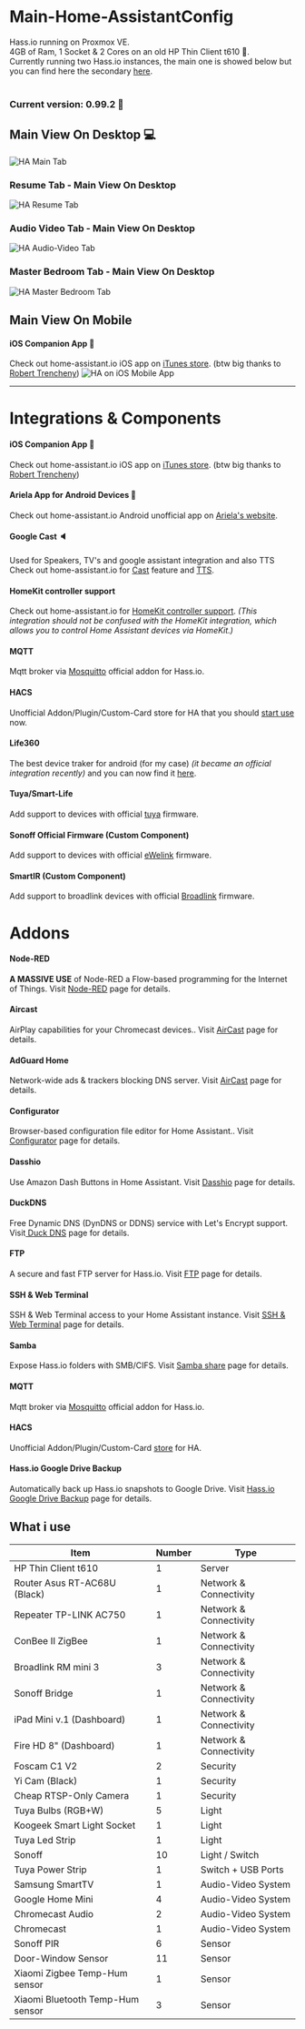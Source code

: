 # Main-Home-AssistantConfig

Hass.io running on Proxmox VE. </br>
4GB of Ram, 1 Socket & 2 Cores on an old HP Thin Client t610 📠. </br>
Currently running two Hass.io instances, the main one is showed below but you can find here the secondary <a href="https://github.com/niccolobusato/Dashboard-Home-AssistantConfig">here</a>.
</br> </br>

### Current version: 0.99.2 🥳


## Main View On Desktop 💻
![HA Main Tab](https://niccolobusato.it/Github/Images/HA-Master/2.png)
### Resume Tab - Main View On Desktop
![HA Resume Tab](https://niccolobusato.it/Github/Images/HA-Master/3_v2.png)
### Audio Video Tab - Main View On Desktop
![HA Audio-Video Tab](https://niccolobusato.it/Github/Images/HA-Master/4.png)
### Master Bedroom Tab - Main View On Desktop
![HA Master Bedroom Tab](https://niccolobusato.it/Github/Images/HA-Master/5.png)

## Main View On Mobile
#### iOS Companion App 📱
Check out home-assistant.io iOS app on <a href="https://apps.apple.com/us/app/home-assistant-companion/id1099568401">iTunes store</a>.
(btw big thanks to <a href="https://github.com/robbiet480">Robert Trencheny</a>) 
![HA on iOS Mobile App](https://niccolobusato.it/Github/Images/HA-Master/mobile-view2.png)

<hr>

# Integrations & Components

#### iOS Companion App 📱 
Check out home-assistant.io iOS app on <a href="https://apps.apple.com/us/app/home-assistant-companion/id1099568401">iTunes store</a>.
(btw big thanks to <a href="https://github.com/robbiet480">Robert Trencheny</a>) 

#### Ariela App for Android Devices 📱
Check out home-assistant.io Android unofficial app on <a href="http://ariela.surodev.com/">Ariela's website</a>.

#### Google Cast 🔈
Used for Speakers, TV's and google assistant integration and also TTS
Check out home-assistant.io for <a href="https://www.home-assistant.io/components/cast/">Cast</a> feature and <a href="https://www.home-assistant.io/components/tts/">TTS</a>.

#### HomeKit controller support
Check out home-assistant.io for <a href="https://www.home-assistant.io/components/homekit_controller/">HomeKit controller support</a>. <i>(This integration should not be confused with the HomeKit integration, which allows you to control Home Assistant devices via HomeKit.)</i>

#### MQTT
Mqtt broker via <a href="https://www.home-assistant.io/addons/mosquitto/">Mosquitto</a> official addon for Hass.io.

#### HACS 
Unofficial Addon/Plugin/Custom-Card store for HA that you should <a href="https://hacs.netlify.com/">start use</a> now. 

#### Life360 
The best device traker for android (for my case) <i>(it became an official integration recently)</i> and you can now find it <a href="https://www.home-assistant.io/components/life360/">here</a>.

#### Tuya/Smart-Life
Add support to devices with official <a href="https://www.home-assistant.io/components/tuya/">tuya</a> firmware.

#### Sonoff Official Firmware (Custom Component)
Add support to devices with official <a href="https://github.com/peterbuga/HASS-sonoff-ewelink">eWelink</a> firmware.

#### SmartIR (Custom Component)
Add support to broadlink devices with official <a href="https://github.com/smartHomeHub/SmartIR">Broadlink</a> firmware.

# Addons

#### Node-RED 
<b>A MASSIVE USE</b> of Node-RED a Flow-based programming for the Internet of Things. Visit <a href="https://github.com/hassio-addons/addon-node-red">Node-RED</a> page for details.

#### Aircast
AirPlay capabilities for your Chromecast devices.. Visit <a href="https://github.com/hassio-addons/addon-aircast">AirCast</a> page for details.

#### AdGuard Home
Network-wide ads & trackers blocking DNS server. Visit <a href="https://github.com/hassio-addons/addon-adguard-home">AirCast</a> page for details.

#### Configurator
Browser-based configuration file editor for Home Assistant.. Visit <a href="https://home-assistant.io/addons/configurator">Configurator</a> page for details.

#### Dasshio
Use Amazon Dash Buttons in Home Assistant. Visit <a href="https://github.com/danimtb/dasshio">Dasshio</a> page for details.

#### DuckDNS
Free Dynamic DNS (DynDNS or DDNS) service with Let's Encrypt support. Visit<a href="https://www.home-assistant.io/addons/duckdns/"> Duck DNS</a> page for details.

#### FTP 
A secure and fast FTP server for Hass.io. Visit <a href="https://github.com/hassio-addons/addon-ftp">FTP</a> page for details.

#### SSH & Web Terminal
SSH & Web Terminal access to your Home Assistant instance. Visit <a href="https://github.com/hassio-addons/addon-ssh">SSH & Web Terminal</a> page for details.

#### Samba
Expose Hass.io folders with SMB/CIFS. Visit <a href="https://home-assistant.io/addons/samba/">Samba share</a> page for details.

#### MQTT
Mqtt broker via <a href="https://www.home-assistant.io/addons/mosquitto/">Mosquitto</a> official addon for Hass.io.

#### HACS 
Unofficial Addon/Plugin/Custom-Card <a href="https://hacs.netlify.com/">store</a> for HA.

#### Hass.io Google Drive Backup
Automatically back up Hass.io snapshots to Google Drive. Visit <a href="https://github.com/sabeechen/hassio-google-drive-backup">Hass.io Google Drive Backup</a> page for details.

## What i use
| Item  | Number  | Type              |
| ------- | ----------- | ------------------------------------ |
| HP Thin Client t610  | 1  | Server   |
| Router Asus RT-AC68U (Black)    | 1  | Network & Connectivity   |
| Repeater TP-LINK AC750      | 1 | Network & Connectivity |
| ConBee II ZigBee    | 1     | Network & Connectivity|
| Broadlink RM mini 3 | 3     | Network & Connectivity |
| Sonoff Bridge  | 1 | Network & Connectivity |
| iPad Mini v.1 (Dashboard) | 1 | Network & Connectivity |
| Fire HD 8" (Dashboard) | 1 | Network & Connectivity |
| Foscam C1 V2    | 2     | Security |
| Yi Cam (Black)   | 1     | Security |
| Cheap RTSP-Only Camera   | 1     | Security |
| Tuya Bulbs (RGB+W)  | 5     | Light |
| Koogeek Smart Light Socket | 1 | Light |
| Tuya Led Strip  | 1     | Light |
| Sonoff | 10     | Light / Switch |
| Tuya Power Strip  | 1     | Switch + USB Ports |
| Samsung SmartTV | 1 | Audio-Video System |
| Google Home Mini | 4 | Audio-Video System |
| Chromecast Audio | 2 | Audio-Video System |
| Chromecast | 1 | Audio-Video System |
| Sonoff PIR | 6 | Sensor |
| Door-Window Sensor | 11 | Sensor |
| Xiaomi Zigbee Temp-Hum sensor | 1 | Sensor |
| Xiaomi Bluetooth Temp-Hum sensor | 3 | Sensor |
